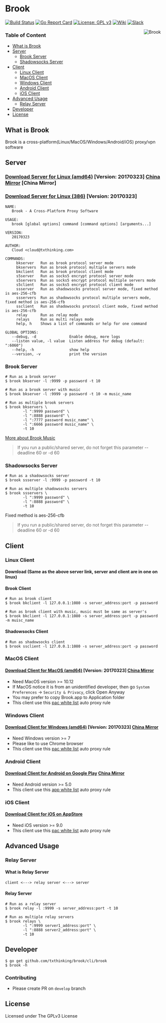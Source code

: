 # Brook

[![Build Status](https://travis-ci.org/txthinking/brook.svg?branch=master)](https://travis-ci.org/txthinking/brook) [![Go Report Card](https://goreportcard.com/badge/github.com/txthinking/brook)](https://goreportcard.com/report/github.com/txthinking/brook) [![License: GPL v3](https://img.shields.io/badge/License-GPL%20v3-blue.svg)](http://www.gnu.org/licenses/gpl-3.0) [![Wiki](https://img.shields.io/badge/doc-wiki-green.svg)](https://github.com/txthinking/brook/wiki) [![Slack](https://img.shields.io/badge/chat-slack-red.svg)](https://brook-proxy.herokuapp.com)

<p align="center">
    <img style="float: right;" src="https://dn-txthinking.qbox.me/img/logo200.png" alt="Brook"/>
</p>

### Table of Content

* [What is Brook](#what-is-brook)
* [Server](#server)
    * [Brook Server](#brook-server)
    * [Shadowsocks Server](#shadowsocks-server)
* [Client](#client)
    * [Linux Client](#linux-client)
    * [MacOS Client](#macos-client)
    * [Windows Client](#windows-client)
    * [Android Client](#android-client)
    * [iOS Client](#ios-client)
* [Advanced Usage](#advanced-usage)
    * [Relay Server](#relay-server)
* [Developer](#developer)
* [License](#license)

## What is Brook

Brook is a cross-platform(Linux/MacOS/Windows/Android/iOS) proxy/vpn software

## Server

### [Download Server for Linux (amd64)](https://github.com/txthinking/brook/releases/download/v20170323/brook) [Version: 20170323] [China Mirror](https://dn-txthinking.qbox.me/init/brook) [China Mirror]
### [Download Server for Linux (386)](https://github.com/txthinking/brook/releases/download/v20170323/brook386) [Version: 20170323]

```
NAME:
   Brook - A Cross-Platform Proxy Software

USAGE:
   brook [global options] command [command options] [arguments...]

VERSION:
   20170323

AUTHOR:
   Cloud <cloud@txthinking.com>

COMMANDS:
     bkserver   Run as brook protocol server mode
     bkservers  Run as brook protocol multiple servers mode
     bkclient   Run as brook protocol client mode
     s5server   Run as socks5 encrypt protocol server mode
     s5servers  Run as socks5 encrypt protocol multiple servers mode
     s5client   Run as socks5 encrypt protocol client mode
     ssserver   Run as shadowsocks protocol server mode, fixed method is aes-256-cfb
     ssservers  Run as shadowsocks protocol multiple servers mode, fixed method is aes-256-cfb
     ssclient   Run as shadowsocks protocol client mode, fixed method is aes-256-cfb
     relay      Run as relay mode
     relays     Run as multi relays mode
     help, h    Shows a list of commands or help for one command

GLOBAL OPTIONS:
   --debug, -d               Enable debug, more logs
   --listen value, -l value  Listen address for debug (default: ":6060")
   --help, -h                show help
   --version, -v             print the version
```

### Brook Server

```
# Run as a brook server
$ brook bkserver -l :9999 -p password -t 10
```

```
# Run as a brook server with music
$ brook bkserver -l :9999 -p password -t 10 -m music_name
```

```
# Run as multiple brook servers
$ brook bkservers \
        -l ":9999 password" \
        -l ":8888 password" \
        -l ":7777 password music_name" \
        -l ":6666 password music_name" \
        -t 10
```

[More about Brook Music](https://github.com/txthinking/brook/wiki/Music-List)

> If you run a public/shared server, do not forget this parameter --deadline 60 or -d 60

### Shadowsocks Server

```
# Run as a shadowsocks server
$ brook ssserver -l :9999 -p password -t 10
```

```
# Run as multiple shadowsocks servers
$ brook ssservers \
        -l ":9999 password" \
        -l ":8888 password" \
        -t 10
```

Fixed method is aes-256-cfb

> If you run a public/shared server, do not forget this parameter --deadline 60 or -d 60

## Client

### Linux Client

#### Download (Same as the above server link, server and client are in one on linux)

#### Brook Client

```
# Run as brook client
$ brook bkclient -l 127.0.0.1:1080 -s server_address:port -p password
```

```
# Run as brook client with music, music must be same as server's
$ brook bkclient -l 127.0.0.1:1080 -s server_address:port -p password -m muisc_name
```

#### Shadowsocks Client

```
# Run as shadowsocks client
$ brook ssclient -l 127.0.0.1:1080 -s server_address:port -p password
```

### MacOS Client

#### [Download Client for MacOS (amd64)](https://github.com/txthinking/brook/releases/download/v20170323/Brook.app.zip) [Version: 20170323] [China Mirror](https://dn-txthinking.qbox.me/init/Brook.app.zip)

* Need MacOS version >= 10.12
* If MacOS notice it is from an unidentified developer, then go `System Preferences` -> `Security & Privacy`, click Open Anyway
* You may prefer to copy Brook.app to Application folder
* This client use this [pac white list](https://github.com/txthinking/pac) auto proxy rule

### Windows Client

#### [Download Client for Windows (amd64)](https://github.com/txthinking/brook/releases/download/v20170323/Brook.exe) [Version: 20170323] [China Mirror](https://dn-txthinking.qbox.me/init/Brook.exe)

* Need Windows version >= 7
* Please like to use Chrome browser
* This client use this [pac white list](https://github.com/txthinking/pac) auto proxy rule

### Android Client

#### [Download Client for Android on Google Play](https://play.google.com/store/apps/details?id=com.txthinking.brook) [China Mirror](https://dn-txthinking.qbox.me/init/Brook.apk)

* Need Android version >= 5.0
* This client use this [app white list](https://github.com/txthinking/pac/blob/master/white_apps.list)  auto proxy rule

### iOS Client

#### [Download Client for iOS on AppStore](https://itunes.apple.com/us/app/brook-brook-shadowsocks-vpn-proxy/id1216002642)

* Need iOS version >= 9.0
* This client use this [pac white list](https://github.com/txthinking/pac) auto proxy rule

## Advanced Usage

### Relay Server

#### What is Relay Server

```
client <---> relay server <---> server
```

#### Relay Server

```
# Run as a relay server
$ brook relay -l :9999 -s server_address:port -t 10
```

```
# Run as multiple relay servers
$ brook relays \
        -l ":9999 server1_address:port" \
        -l ":8888 server2_address:port" \
        -t 10
```

## Developer

```
$ go get github.com/txthinking/brook/cli/brook
$ brook -h
```

### Contributing

* Please create PR on `develop` branch

## License

Licensed under The GPLv3 License
